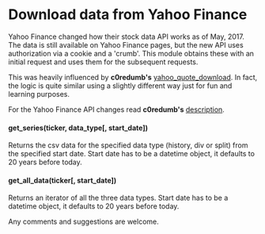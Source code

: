 # Download data from Yahoo Finance

Yahoo Finance changed how their stock data API works as of May, 2017. The data is still available on Yahoo Finance pages, but the new API uses authorization via a cookie and a 'crumb'. This module obtains these with an initial request and uses them for the subsequent requests.

This was heavily influenced by __c0redumb's__ [yahoo_quote_download](https://github.com/c0redumb/yahoo_quote_download). In fact, the logic is quite similar using a slightly different way just for fun and learning purposes.

For the Yahoo Finance API changes read __c0redumb's__ [description](https://github.com/c0redumb/yahoo_quote_download). 

#### get_series(ticker, data_type[, start_date])

Returns the csv data for the specified data type (history, div or split) from the specified start date. Start date has to be a datetime object, it defaults to 20 years before today.

#### get_all_data(ticker[, start_date])

Returns an iterator of all the three data types. Start date has to be a datetime object, it defaults to 20 years before today.

Any comments and suggestions are welcome.